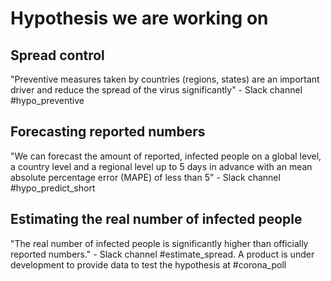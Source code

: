 # Hypothesis we are working on

## Spread control
"Preventive measures taken by countries (regions, states) are an important driver and reduce the spread of the virus significantly" - Slack channel #hypo_preventive

## Forecasting reported numbers 
"We can forecast the amount of reported, infected people on a global level, a country level and a regional level up to 5 days in advance with an mean absolute percentage error (MAPE) of less than 5" - Slack channel #hypo_predict_short

## Estimating the real number of infected people 
"The real number of infected people is significantly higher than officially reported numbers." - Slack channel #estimate_spread. A product is under development to provide data to test the hypothesis at #corona_poll
